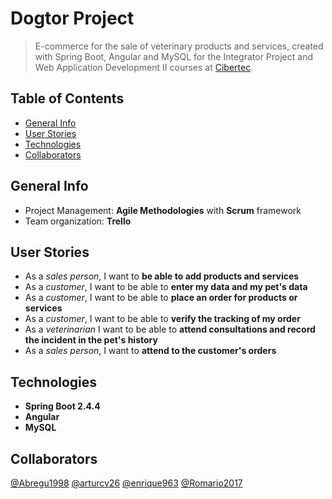 # Dogtor Project

> E-commerce for the sale of veterinary products and services, created with Spring Boot, Angular and MySQL for the Integrator Project and Web Application Development II courses at [Cibertec](https://www.cibertec.edu.pe/).

## Table of Contents

* [General Info](#general-info)
* [User Stories](#user-stories)
* [Technologies](#technologies)
* [Collaborators](#collaborators)

## General Info

* Project Management: **Agile Methodologies** with **Scrum** framework
* Team organization: **Trello**

## User Stories

* As a *sales person*, I want to **be able to add products and services**
* As a *customer*, I want to be able to **enter my data and my pet's data**
* As a *customer*, I want to be able to **place an order for products or services**
* As a *customer*, I want to be able to **verify the tracking of my order**
* As a *veterinarian* I want to be able to **attend consultations and record the incident in the pet's history**
* As a *sales person*, I want to **attend to the customer's orders**

## Technologies

* **Spring Boot 2.4.4**
* **Angular**
* **MySQL**

## Collaborators

[@Abregu1998](https://github.com/Abregu1998)
[@arturcv26](https://github.com/arturcv26)
[@enrique963](https://github.com/enrique963)
[@Romario2017](https://github.com/Romario2017)
